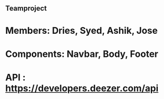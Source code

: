 ## Teamproject

# Members: Dries, Syed, Ashik, Jose

# Components: Navbar, Body, Footer

# API : https://developers.deezer.com/api



